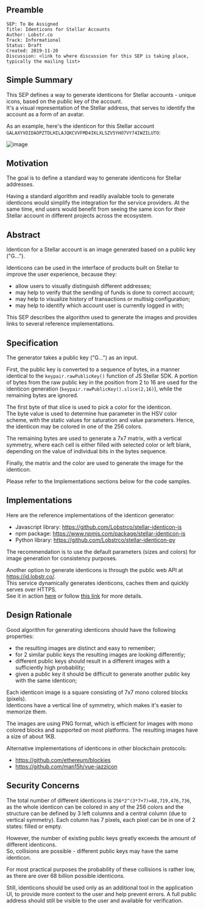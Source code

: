 ## Preamble

```
SEP: To Be Assigned
Title: Identicons for Stellar Accounts
Author: Lobstr.co
Track: Informational
Status: Draft
Created: 2019-11-20
Discussion: <link to where discussion for this SEP is taking place, typically the mailing list>
```

## Simple Summary
This SEP defines a way to generate identicons for Stellar accounts - unique icons, based on the public key of the account.  
It's a visual representation of the Stellar address, that serves to identify the account as a form of an avatar.

As an example, here's the identicon for this Stellar account `GALAXYVOIDAOPZTDLHILAJQKCVVFMD4IKLXLSZV5YHO7VY74IWZILUTO`:

![image](https://id.lobstr.co/GALAXYVOIDAOPZTDLHILAJQKCVVFMD4IKLXLSZV5YHO7VY74IWZILUTO.png)


## Motivation
The goal is to define a standard way to generate identicons for Stellar addresses.

Having a standard algorithm and readily available tools to generate identicons would simplify the integration for the service providers. At the same time, end users would benefit from seeing the same icon for their Stellar account in different projects across the ecosystem.


## Abstract
Identicon for a Stellar account is an image generated based on a public key ("G...").

Identicons can be used in the interface of products built on Stellar to improve the user experience, because they:
- allow users to visually distinguish different addresses;
- may help to verify that the sending of funds is done to correct account;
- may help to visualize history of transactions or multisig configuration;
- may help to identify which account user is currently logged in with;

This SEP describes the algorithm used to generate the images and provides links to several reference implementations.


## Specification

The generator takes a public key ("G...") as an input.

First, the public key is converted to a sequence of bytes, in a manner identical to the `keypair.rawPublicKey()` function of JS Stellar SDK. A portion of bytes from the raw public key in the position from 2 to 16 are used for the identicon generation (`keypair.rawPublicKey().slice(2,16)`), while the remaining bytes are ignored.

The first byte of that slice is used to pick a color for the identicon.  
The byte value is used to determine hue parameter in the HSV color scheme, with the static values for saturation and value parameters.  Hence, the identicon may be colored in one of the 256 colors.

The remaining bytes are used to generate a 7x7 matrix, with a vertical symmetry, where each cell is either filled with selected color or left blank, depending on the value of individual bits in the bytes sequence.

Finally, the matrix and the color are used to generate the image for the identicon.

Please refer to the Implementations sections below for the code samples.


## Implementations

Here are the reference implementations of the identicon generator:
- Javascript library: https://github.com/Lobstrco/stellar-identicon-js
- npm package: https://www.npmjs.com/package/stellar-identicon-js
- Python library: https://github.com/Lobstrco/stellar-identicon-py

The recommendation is to use the default parameters (sizes and colors) for image generation for consistency purposes.

Another option to generate identicons is through the public web API at https://id.lobstr.co/.  
This service dynamically generates identicons, caches them and quickly serves over HTTPS.  
See it in action [here](https://id.lobstr.co/GBIDGDSVQXAHGZNOETS7ADUMWCDSQJU4R53EZRK6ONP3BA42UJL5PAHR.png) or follow [this link](https://github.com/Lobstrco/stellar-identicon-py#web-api) for more details.


## Design Rationale

Good algorithm for generating identicons should have the following properties:
- the resulting images are distinct and easy to remember;
- for 2 similar public keys the resulting images are looking differently;
- different public keys should result in a different images with a sufficiently high probability;
- given a public key it should be difficult to generate another public key with the same identicon;

Each identicon image is a square consisting of 7x7 mono colored blocks (pixels).  
Identicons have a vertical line of symmetry, which makes it's easier to memorize them.

The images are using PNG format, which is efficient for images with mono colored blocks and supported on most platforms.
The resulting images have a size of about 1KB.  

Alternative implementations of identicons in other blockchain protocols:
- https://github.com/ethereum/blockies
- https://github.com/man15h/vue-jazzicon


## Security Concerns

The total number of different identicons is `256*2^(3*7+7)=68,719,476,736`, as the whole identicon can be colored in any of the 256 colors and the structure can be defined by 3 left columns and a central column (due to vertical symmetry). Each column has 7 pixels, each pixel can be in one of 2 states: filled or empty.

However, the number of existing public keys greatly exceeds the amount of different identicons.  
So, collisions are possible - different public keys may have the same identicon.

For most practical purposes the probability of these collisions is rather low, as there are over 68 billion possible identicons.

Still, identicons should be used only as an additional tool in the application UI, to provide more context to the user and help prevent errors. A full public address should still be visible to the user and available for verification.
